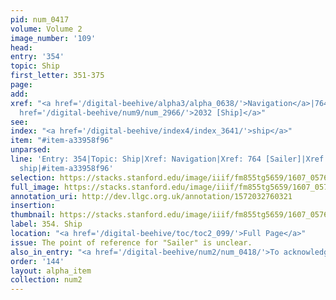 ```yaml
---
pid: num_0417
volume: Volume 2
image_number: '109'
head:
entry: '354'
topic: Ship
first_letter: 351-375
page:
add:
xref: "<a href='/digital-beehive/alpha3/alpha_0638/'>Navigation</a>|764 [Sailer]|<a
  href='/digital-beehive/num9/num_2966/'>2032 [Ship]</a>"
see:
index: "<a href='/digital-beehive/index4/index_3641/'>ship</a>"
item: "#item-a33958f96"
unparsed:
line: 'Entry: 354|Topic: Ship|Xref: Navigation|Xref: 764 [Sailer]|Xref: 2032 [Ship]|Index:
  ship|#item-a33958f96'
selection: https://stacks.stanford.edu/image/iiif/fm855tg5659/1607_0576/270,2395,3028,624/full/0/default.jpg
full_image: https://stacks.stanford.edu/image/iiif/fm855tg5659/1607_0576/full/full/0/default.jpg
annotation_uri: http://dev.llgc.org.uk/annotation/1572032760321
insertion:
thumbnail: https://stacks.stanford.edu/image/iiif/fm855tg5659/1607_0576/270,2395,600,180/250,/0/default.jpg
label: 354. Ship
location: "<a href='/digital-beehive/toc/toc2_099/'>Full Page</a>"
issue: The point of reference for "Sailer" is unclear.
also_in_entry: "<a href='/digital-beehive/num2/num_0418/'>To acknowledge</a>"
order: '144'
layout: alpha_item
collection: num2
---
```

